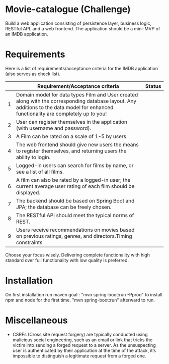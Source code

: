 # Movie-catalogue (Challenge)
Build a web application consisting of persistence layer, business logic, RESTful API. and a web frontend.
The application should be a mini-MVP of an IMDB application.
# Requirements
Here is a list of requirements/acceptance criteria for the IMDB application (also serves as check list).

|       | Requirement/Acceptance criteria                                                                                                                                                        | Status     | 
|-------|----------------------------------------------------------------------------------------------------------------------------------------------------------------------------------------|------------|
| 1     | Domain model for data types Film and User created along with the corresponding database layout. Any additions to the data model for enhanced functionality are completely up to you!   |            |
| 2     | User can register themselves in the application (with username and password).                                                                                                          |            |
| 3     | A Film can be rated on a scale of 1-5 by users.                                                                                                                                        |            |
| 4     | The web frontend should give new users the means to register themselves, and returning users the ability to login.                                                                     |            |
| 5     | Logged-in users can search for films by name, or see a list of all films.                                                                                                              |            |
| 6     | A film can also be rated by a logged-in user; the current average user rating of each film should be displayed.                                                                        |            |
| 7     | The backend should be based on Spring Boot and JPA; the database can be freely chosen.                                                                                                 |            |
| 8     | The RESTful API should meet the typical norms of REST.                                                                                                                                 |            |
| 9     | Users receive recommendations on movies based on previous ratings, genres, and directors.Timing constraints                                                                            |            |

Choose your focus wisely. Delivering complete functionality with high standard over full functionality with low quality is preferred.

# Installation
On first installation run maven goal : "mvn spring-boot:run -Pprod"
to install npm and node for the first time.
"mvn spring-boot:run" afterward to run.

# Miscellaneous
- CSRFs (Cross site request forgery) are typically conducted using malicious social engineering, such as an email or link that tricks the victim into sending a forged request to a server. As the unsuspecting user is authenticated by their application at the time of the attack, it’s impossible to distinguish a legitimate request from a forged one.

